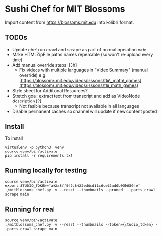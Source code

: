 Sushi Chef for MIT Blossoms
===========================
Import content from https://blossoms.mit.edu into kolibri format.

TODOs
-----

* Update chef run crawl and scrape as part of normal operation `main`
* Make HTMLZipFile paths names repeatable (so won't re-upload every time)
* Add manual override steps: \[3h\]
  * Fix videos with multiple languages in "Video Summary" (manual override)
    e.g. [https://blossoms.mit.edu/videos/lessons/flu\_math\_games](https://blossoms.mit.edu/videos/lessons/flu_math_games)
* Style sheet for Additional Resources?
* Stretch goal: extract text from transcript and add as VideoNode description \[?\]
  * Not fasible because transcript not available in all languages
* Disable permanent caches so channel will update if new content posted



Install
-------
To install

    virtualenv -p python3  venv
    source venv/bin/activate
    pip install -r requirements.txt


Running locally for testing
---------------------------

    source venv/bin/activate
    export STUDIO_TOKEN="a92a8ff947c8423ed0cd11c6ce33ad6b95b6564e"
    ./mitblossoms_chef.py -v --reset --thumbnails --pruned  --parts crawl scrape main


Running for real
----------------

    source venv/bin/activate
    ./mitblossoms_chef.py -v --reset --thumbnails --token={studio_token} --parts crawl scrape main

